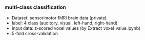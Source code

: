 ### multi-class classification

* Dataset: sensorimotor fMRI brain data (private)
* label: 4 class (auditory, visual, left-hand, right-hand)
* input data: z-scored voxel values (by Extract_voxel_value.ipynb)
* 5-fold cross-validation
